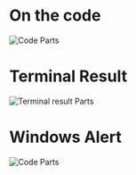 # On the code
![Code Parts](https://github.com/Alexous1/webscraping/blob/master/img/like_fruit.png)


# Terminal Result
![Terminal result Parts](https://github.com/Alexous1/webscraping/blob/master/img/terminal_result.png)

# Windows Alert
![Code Parts](https://github.com/Alexous1/webscraping/blob/master/img/alert_result.png)
